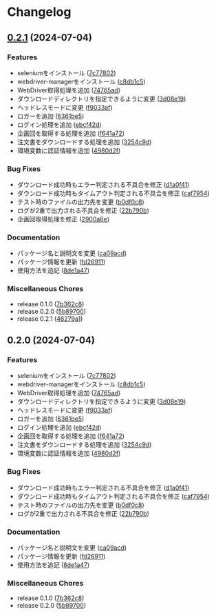 # Changelog

## [0.2.1](https://github.com/ryohidaka/coop-kobe-downloader/compare/v0.2.0...v0.2.1) (2024-07-04)


### Features

* seleniumをインストール ([7c77802](https://github.com/ryohidaka/coop-kobe-downloader/commit/7c77802176e5e9143fe8bc24d9a4aac171187880))
* webdriver-managerをインストール ([c8db1c5](https://github.com/ryohidaka/coop-kobe-downloader/commit/c8db1c5b1db93791ff3da7494259128e404caf54))
* WebDriver取得処理を追加 ([74765ad](https://github.com/ryohidaka/coop-kobe-downloader/commit/74765adc67c0b3e81d5db9c25da9a323b65662da))
* ダウンロードディレクトリを指定できるように変更 ([3d08e19](https://github.com/ryohidaka/coop-kobe-downloader/commit/3d08e1966e6ce72bb06ec9780d530c572fe9059c))
* ヘッドレスモードに変更 ([f9033af](https://github.com/ryohidaka/coop-kobe-downloader/commit/f9033af893b3860cf4a233e0db25753776ddb391))
* ロガーを追加 ([6361be5](https://github.com/ryohidaka/coop-kobe-downloader/commit/6361be56cc7e08e0bf11add2b822ba64d18a0d66))
* ログイン処理を追加 ([ebcf42d](https://github.com/ryohidaka/coop-kobe-downloader/commit/ebcf42d6201a4d5495c8fdc863fc80266a6ba4b9))
* 企画回を取得する処理を追加 ([f641a72](https://github.com/ryohidaka/coop-kobe-downloader/commit/f641a72f03118b1f4e2a9dff292eeefb4caa38f3))
* 注文書をダウンロードする処理を追加 ([3254c9d](https://github.com/ryohidaka/coop-kobe-downloader/commit/3254c9da02ac223db58082b524996e5969c7048b))
* 環境変数に認証情報を追加 ([4980d2f](https://github.com/ryohidaka/coop-kobe-downloader/commit/4980d2f2e4bce9210afb07d3855b4b0532138c2c))


### Bug Fixes

* ダウンロード成功時もエラー判定される不具合を修正 ([d1a0f41](https://github.com/ryohidaka/coop-kobe-downloader/commit/d1a0f412f2877dcba1c7ca366c44f088c3bc1e66))
* ダウンロード成功時もタイムアウト判定される不具合を修正 ([caf7954](https://github.com/ryohidaka/coop-kobe-downloader/commit/caf7954592c77510e7fc7d648d75ae97be88f225))
* テスト時のファイルの出力先を変更 ([b0df0c8](https://github.com/ryohidaka/coop-kobe-downloader/commit/b0df0c8baad3c5ba0d36533d7203b2f9926a6641))
* ログが2重で出力される不具合を修正 ([22b790b](https://github.com/ryohidaka/coop-kobe-downloader/commit/22b790b38d73dbb0be09fd82f468528b77a5fbb9))
* 企画回取得処理を修正 ([2900a6e](https://github.com/ryohidaka/coop-kobe-downloader/commit/2900a6ec01ad6fed2180f1042ac894a088e0a94a))


### Documentation

* パッケージ名と説明文を変更 ([ca09acd](https://github.com/ryohidaka/coop-kobe-downloader/commit/ca09acd45f50518659b751244c03aa883d3d7675))
* パッケージ情報を更新 ([fd26911](https://github.com/ryohidaka/coop-kobe-downloader/commit/fd269116eef626c7875f179ffe2caf5cd5644bc1))
* 使用方法を追記 ([8de1a47](https://github.com/ryohidaka/coop-kobe-downloader/commit/8de1a478be5cdbc483382b7f6073957d6b6ab022))


### Miscellaneous Chores

* release 0.1.0 ([7b362c8](https://github.com/ryohidaka/coop-kobe-downloader/commit/7b362c83a17f50b85655a375e884c3167564a5fa))
* release 0.2.0 ([5b89700](https://github.com/ryohidaka/coop-kobe-downloader/commit/5b897006c74709f7175854641d429d6a1e713841))
* release 0.2.1 ([46279a1](https://github.com/ryohidaka/coop-kobe-downloader/commit/46279a15319244a80e22aa7d798f5462c3aed89d))

## 0.2.0 (2024-07-04)


### Features

* seleniumをインストール ([7c77802](https://github.com/ryohidaka/coop-kobe-downloader/commit/7c77802176e5e9143fe8bc24d9a4aac171187880))
* webdriver-managerをインストール ([c8db1c5](https://github.com/ryohidaka/coop-kobe-downloader/commit/c8db1c5b1db93791ff3da7494259128e404caf54))
* WebDriver取得処理を追加 ([74765ad](https://github.com/ryohidaka/coop-kobe-downloader/commit/74765adc67c0b3e81d5db9c25da9a323b65662da))
* ダウンロードディレクトリを指定できるように変更 ([3d08e19](https://github.com/ryohidaka/coop-kobe-downloader/commit/3d08e1966e6ce72bb06ec9780d530c572fe9059c))
* ヘッドレスモードに変更 ([f9033af](https://github.com/ryohidaka/coop-kobe-downloader/commit/f9033af893b3860cf4a233e0db25753776ddb391))
* ロガーを追加 ([6361be5](https://github.com/ryohidaka/coop-kobe-downloader/commit/6361be56cc7e08e0bf11add2b822ba64d18a0d66))
* ログイン処理を追加 ([ebcf42d](https://github.com/ryohidaka/coop-kobe-downloader/commit/ebcf42d6201a4d5495c8fdc863fc80266a6ba4b9))
* 企画回を取得する処理を追加 ([f641a72](https://github.com/ryohidaka/coop-kobe-downloader/commit/f641a72f03118b1f4e2a9dff292eeefb4caa38f3))
* 注文書をダウンロードする処理を追加 ([3254c9d](https://github.com/ryohidaka/coop-kobe-downloader/commit/3254c9da02ac223db58082b524996e5969c7048b))
* 環境変数に認証情報を追加 ([4980d2f](https://github.com/ryohidaka/coop-kobe-downloader/commit/4980d2f2e4bce9210afb07d3855b4b0532138c2c))


### Bug Fixes

* ダウンロード成功時もエラー判定される不具合を修正 ([d1a0f41](https://github.com/ryohidaka/coop-kobe-downloader/commit/d1a0f412f2877dcba1c7ca366c44f088c3bc1e66))
* ダウンロード成功時もタイムアウト判定される不具合を修正 ([caf7954](https://github.com/ryohidaka/coop-kobe-downloader/commit/caf7954592c77510e7fc7d648d75ae97be88f225))
* テスト時のファイルの出力先を変更 ([b0df0c8](https://github.com/ryohidaka/coop-kobe-downloader/commit/b0df0c8baad3c5ba0d36533d7203b2f9926a6641))
* ログが2重で出力される不具合を修正 ([22b790b](https://github.com/ryohidaka/coop-kobe-downloader/commit/22b790b38d73dbb0be09fd82f468528b77a5fbb9))


### Documentation

* パッケージ名と説明文を変更 ([ca09acd](https://github.com/ryohidaka/coop-kobe-downloader/commit/ca09acd45f50518659b751244c03aa883d3d7675))
* パッケージ情報を更新 ([fd26911](https://github.com/ryohidaka/coop-kobe-downloader/commit/fd269116eef626c7875f179ffe2caf5cd5644bc1))
* 使用方法を追記 ([8de1a47](https://github.com/ryohidaka/coop-kobe-downloader/commit/8de1a478be5cdbc483382b7f6073957d6b6ab022))


### Miscellaneous Chores

* release 0.1.0 ([7b362c8](https://github.com/ryohidaka/coop-kobe-downloader/commit/7b362c83a17f50b85655a375e884c3167564a5fa))
* release 0.2.0 ([5b89700](https://github.com/ryohidaka/coop-kobe-downloader/commit/5b897006c74709f7175854641d429d6a1e713841))
